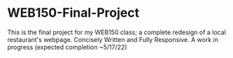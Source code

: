 # WEB150-Final-Project
This is the final project for my WEB150 class; a complete redesign of a local restaurant's webpage. Concisely Written and Fully Responsive. A work in progress (expected completion ~5/17/22)
